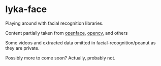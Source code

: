 # lyka-face
Playing around with facial recognition libraries.

Content partially taken from [openface](https://github.com/cmusatyalab/openface), [opencv](http://opencv.org/), and others

Some videos and extracted data omitted in facial-recognition/peanut as they are private.

Possibly more to come soon? Actually, probably not.
